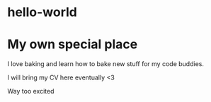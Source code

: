 # hello-world
<html>
  
<h1>My own special place</h1>
<body>I love baking and learn how to bake new stuff for my code buddies.</body>
<p> I will bring my CV here eventually <3</p>
  <p> Way too excited </p>
</html>
